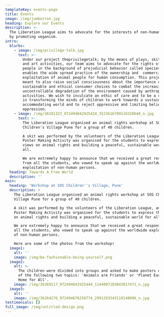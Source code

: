 ```yaml
---
templateKey: events-page
title: Events
image: /img/jumbotron.jpg
heading: Explore our Events
description: >-
  The Liberation League aims to advocate for the interests of non-human persons
  by promoting veganism.
intro:
  blurbs:
    - image: /img/privilege-talk.jpg
      text: >-
        Under our project theprivilegetalk; by the means of plays, skits, dances
        and art activities, our team aims to advocate for the rights of animal
        people in the background of prejudicial behavior called speciesism that
        enables the wide spread practice of the ownership and  commercial
        exploitation of animal people for human consumption. This project is
        meant to also raise social consciousness about the importance of making
        sustainable and ethical consumer choices to combat the increasingly
        uncontrollable degradation of the environment caused by anthropocentric
        activities. We wish to inculcate an ethic of care and to be a catalyst
        in transforming the minds of children to work towards a sustainable,
        accommodating world and to reject oppressive and limiting beliefs about
        oppression.
    - image: /img/36281323_972494842925424_3523616789118320640_n.jpg
      text: >-
        The Liberation League organised an animal rights workshop at SOS
        Children's Village Pune for a group of 40 children.

        A skit was performed by the volunteers of the Liberation League, and a
        Poster Making Activity was organised for the students to express their
        views on animal rights and building a peaceful, sustainable world for
        all. 

        We are extremely happy to announce that we received a great response
        from all the students, who vowed to speak up against the worldwide
        exploitation of non-human persons. 
  heading: Towards A Free World
  description: ''
main:
  heading: 'Workshop at SOS Children''s Village, Pune'
  description: >
    The Liberation League organised an animal rights workshop at SOS Children's
    Village Pune for a group of 40 children.

    A skit was performed by the volunteers of the Liberation League, and a
    Poster Making Activity was organised for the students to express their views
    on animal rights and building a peaceful, sustainable world for all. 

    We are extremely happy to announce that we received a great response from
    all the students, who vowed to speak up against the worldwide exploitation
    of non-human persons. 

    Here are some of the photos from the workshop!
  image1:
    alt: ''
    image: /img/be-fashionable-being-yourself.png
  image2:
    alt: >-
      The children were divided into groups and asked to make posters on either
      of the following two topics: 'Animals are Friends' or 'Planet Earth: A
      Home for All'.
    image: /img/36369117_972494642925444_1144097283843817472_n.jpg
  image3:
    alt: ''
    image: /img/36264276_972494676258774_2991293543110148096_n.jpg
testimonials: []
full_image: /img/untitled-design.png
---
```


